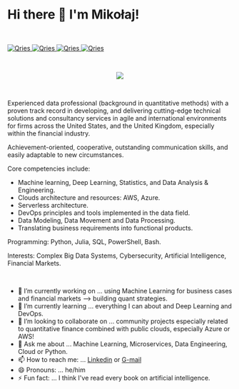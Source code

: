 # Hi there 👋 I'm Mikołaj!


<p>&nbsp;</p>


<a href="https://www.linkedin.com/in/miko%C5%82aj-ma%C5%9Blanka/">
  <img alt="Qries" src="https://img.shields.io/badge/LinkedIn-0077B5?style=for-the-badge&logo=linkedin&logoColor=white">
                         </a>

<a href="https://medium.com/@Mikolaj_Maslanka">
  <img alt="Qries" src="https://img.shields.io/badge/Medium-12100E?style=for-the-badge&logo=medium&logoColor=white">
                         </a>

<a href="https://stackoverflow.com/users/16108057/mikolaj">
  <img alt="Qries" src="https://img.shields.io/badge/Stack_Overflow-FE7A16?style=for-the-badge&logo=stack-overflow&logoColor=white">
                         </a>
                         
<a href="https://quantumcomputing.stackexchange.com/users/18996/mikolaj?tab=profile">
  <img alt="Qries" src="https://img.shields.io/badge/StackExchange-%23ffffff.svg?&style=for-the-badge&logo=StackExchange&logoColor=white">
                         </a>


<p>&nbsp;</p>


<p align="center">
  <img src="https://drive.google.com/uc?export=view&id=1HtOHCm7JCRbTrFOUe1lOusl_GarzWIPv " />
</p>


<p>&nbsp;</p>

Experienced data professional (background in quantitative methods) with a proven track record in developing, and delivering cutting-edge technical solutions and consultancy services in agile and international environments for firms across the United States, and the United Kingdom, especially within the financial industry. 

Achievement-oriented, cooperative, outstanding communication skills, and easily adaptable to new circumstances.

Core competencies include:
- Machine learning, Deep Learning, Statistics, and Data Analysis & Engineering.
- Clouds architecture and resources: AWS, Azure.
- Serverless architecture.
- DevOps principles and tools implemented in the data field.
- Data Modeling, Data Movement and Data Processing.
- Translating business requirements into functional products.

Programming: Python, Julia, SQL, PowerShell, Bash.

Interests: Complex Big Data Systems, Cybersecurity, Artificial Intelligence, Financial Markets.


 <p>&nbsp;</p>


- 🔭 I’m currently working on ... using Machine Learning for business cases and financial markets --> building quant strategies.
- 🌱 I’m currently learning ... everything I can about and Deep Learning and DevOps.
- 👯 I’m looking to collaborate on ... community projects especially related to quantitative finance combined with public clouds, especially Azure or AWS!
- 💬 Ask me about ... Machine Learning, Microservices, Data Engineering, Cloud or Python.
- 📫 How to reach me: ... [Linkedin](www.linkedin.com/in/mikołaj-maślanka) or [G-mail](mikolaj.mslanka@gmail.com)
- 😄 Pronouns: ... he/him
- ⚡ Fun fact: ... I think I've read every book on artificial intelligence.
 
 
<!--  <p>&nbsp;</p>


[![Anurag's GitHub stats](https://github-readme-stats.vercel.app/api?username=Mikma03&show_icons=true)](https://github.com/anuraghazra/github-readme-stats)


 <p>&nbsp;</p>
 

[![Top Langs](https://github-readme-stats.vercel.app/api/top-langs/?username=Mikma03&layout=compact)](https://github.com/anuraghazra/github-readme-stats)

 -->
